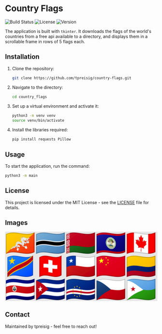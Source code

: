 # Country Flags
![Build Status](https://img.shields.io/badge/build-passing-brightgreen)
![License](https://img.shields.io/badge/license-MIT-blue.svg)
![Version](https://img.shields.io/badge/version-1.0.0-orange)

The application is built with `tkinter`. It downloads the flags of the world's countries from a free api available to a directory, and displays them in a scrollable frame in rows of 5 flags each.

## Installation

1. Clone the repository:
   ```bash
   git clone https://github.com/tpreisig/country-flags.git
   ```
2. Navigate to the directory:
   ```bash
   cd country_flags
   ```
3. Set up a virtual environment and activate it:
   ```bash
   python3 -m venv venv
   source venv/bin/activate
   ```
4. Install the libraries required:
   ```bash
   pip install requests Pillow
   ```
## Usage

To start the application, run the command:
```bash
python3 -m main
```
## License

This project is licensed under the MIT License - see the [LICENSE](LICENSE) file for details.

## Images
![Screenshot](images/country_flags.png)

## Contact

Maintained by tpreisig - feel free to reach out!